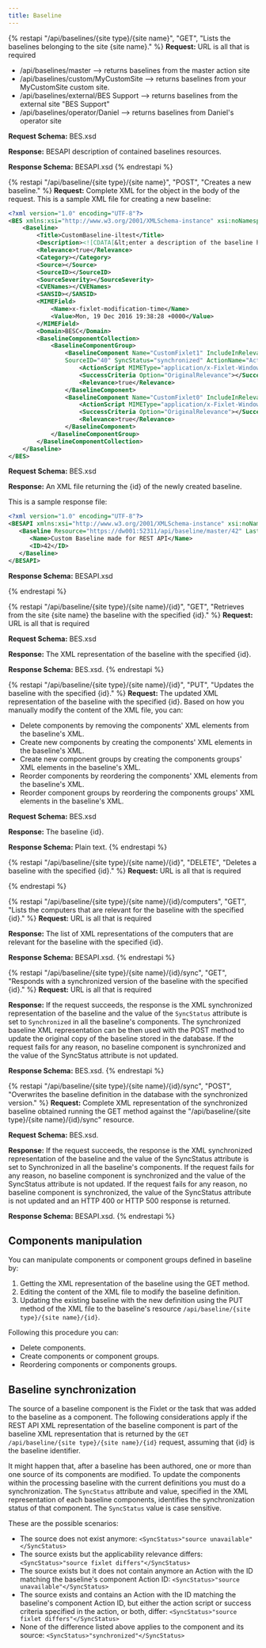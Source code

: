 ```yaml
---
title: Baseline
---
```



{% restapi "/api/baselines/{site type}/{site name}", "GET", "Lists the baselines belonging to the site {site name}." %}
**Request:** URL is all that is required
 - /api/baselines/master --> returns baselines from the master action site
 - /api/baselines/custom/MyCustomSite --> returns baselines from your MyCustomSite custom site.
 - /api/baselines/external/BES Support --> returns baselines from the external site "BES Support"
 - /api/baselines/operator/Daniel --> returns baselines from Daniel's operator site

**Request Schema:** BES.xsd

**Response:** BESAPI description of contained baselines resources. 

**Response Schema:** BESAPI.xsd
{% endrestapi %}

{% restapi "/api/baseline/{site type}/{site name}", "POST", "Creates a new baseline." %}
**Request:** Complete XML for the object in the body of the request.
This is a sample XML file for creating a new baseline:

```xml
<?xml version="1.0" encoding="UTF-8"?>
<BES xmlns:xsi="http://www.w3.org/2001/XMLSchema-instance" xsi:noNamespaceSchemaLocation="BES.xsd">
	<Baseline>
		<Title>CustomBaseline-iltest</Title>
		<Description><![CDATA[&lt;enter a description of the baseline here&gt; ]]></Description>
		<Relevance>true</Relevance>
		<Category></Category>
		<Source></Source>
		<SourceID></SourceID>
		<SourceSeverity></SourceSeverity>
		<CVENames></CVENames>
		<SANSID></SANSID>
		<MIMEField>
			<Name>x-fixlet-modification-time</Name>
			<Value>Mon, 19 Dec 2016 19:38:28 +0000</Value>
		</MIMEField>
		<Domain>BESC</Domain>
		<BaselineComponentCollection>
			<BaselineComponentGroup>
				<BaselineComponent Name="CustomFixlet1" IncludeInRelevance="true" SourceSiteURL="http://SAMLRootServ-92.saml.ilwolf.sfolab.ibm.com:52311/cgi-bin/bfgather.exe/actionsite" 
				SourceID="40" SyncStatus="synchronized" ActionName="Action1">
					<ActionScript MIMEType="application/x-Fixlet-Windows-Shell">// Enter your action script here // fixlet 1</ActionScript>
					<SuccessCriteria Option="OriginalRelevance"></SuccessCriteria>
					<Relevance>true</Relevance>
				</BaselineComponent>
				<BaselineComponent Name="CustomFixlet0" IncludeInRelevance="true" SourceSiteURL="http://SAMLRootServ-92.saml.ilwolf.sfolab.ibm.com:52311/cgi-bin/bfgather.exe/actionsite" SourceID="39" SyncStatus="source fixlet differs" ActionName="Action1">
					<ActionScript MIMEType="application/x-Fixlet-Windows-Shell">// Enter your action script here // fixlet 0// edit</ActionScript>
					<SuccessCriteria Option="OriginalRelevance"></SuccessCriteria>
					<Relevance>true</Relevance>
				</BaselineComponent>
			</BaselineComponentGroup>
		</BaselineComponentCollection>
	</Baseline>
</BES>

```

**Request Schema:** BES.xsd

**Response:** An XML file returning the {id} of the newly created baseline.

This is a sample response file:

```xml
<?xml version="1.0" encoding="UTF-8"?>
<BESAPI xmlns:xsi="http://www.w3.org/2001/XMLSchema-instance" xsi:noNamespaceSchemaLocation="BESAPI.xsd">
   <Baseline Resource="https://dw001:52311/api/baseline/master/42" LastModified="Fri, 16 Dec 2016 01:12:59 +0000">
      <Name>Custom Baseline made for REST API</Name>
      <ID>42</ID>
   </Baseline>
</BESAPI>
```

**Response Schema:** BESAPI.xsd

{% endrestapi %}

{% restapi "/api/baseline/{site type}/{site name}/{id}", "GET", "Retrieves from the site {site name} the baseline with the specified {id}." %}
**Request:** URL is all that is required

**Request Schema:** BES.xsd

**Response:** The XML representation of the baseline with the specified {id}.

**Response Schema:** BES.xsd.
{% endrestapi %}

{% restapi "/api/baseline/{site type}/{site name}/{id}", "PUT", "Updates the baseline with the specified {id}." %}
**Request:** The updated XML representation of the baseline with the specified {id}.
 Based on how you manually modify the content of the XML file, you can:
 - Delete components by removing the components' XML elements from the baseline's XML.
 - Create new components by creating the components' XML elements in the baseline's XML.
 - Create new component groups by creating the components groups' XML elements in the baseline's XML.
 - Reorder components by reordering the components' XML elements from the baseline's XML.
 - Reorder component groups by reordering the components groups' XML elements in the baseline's XML.

**Request Schema:** BES.xsd

**Response:** The baseline {id}.

**Response Schema:** Plain text.
{% endrestapi %}

{% restapi "/api/baseline/{site type}/{site name}/{id}", "DELETE", "Deletes a baseline with the specified {id}." %}
**Request:** URL is all that is required

{% endrestapi %}

{% restapi "/api/baseline/{site type}/{site name}/{id}/computers", "GET", "Lists the computers that are relevant for the baseline with the specified {id}." %}
**Request:** URL is all that is required

**Response:** The list of XML representations of the computers that are relevant for the baseline with the specified {id}.

**Response Schema:** BESAPI.xsd.
{% endrestapi %}

{% restapi "/api/baseline/{site type}/{site name}/{id}/sync", "GET", "Responds with a synchronized version of the baseline with the specified {id}." %}
**Request:** URL is all that is required

**Response:** If the request succeeds, the response is the XML synchronized representation of the baseline and the value of the `SyncStatus` attribute is set to `Synchronized` in all the baseline's components. The synchronized baseline XML representation can be then used with the POST method to update the original copy of the baseline stored in the database. If the request fails for any reason, no baseline component is synchronized and the value of the SyncStatus attribute is not updated.

**Response Schema:** BES.xsd.
{% endrestapi %}

{% restapi "/api/baseline/{site type}/{site name}/{id}/sync", "POST", "Overwrites the baseline definition in the database with the synchronized version." %}
**Request:** Complete XML representation of the synchronized baseline obtained running the GET method against the "/api/baseline/{site type}/{site name}/{id}/sync" resource.

**Request Schema:** BES.xsd.

**Response:** If the request succeeds, the response is the XML synchronized representation of the baseline and the value of the SyncStatus attribute is set to Synchronized in all the baseline's components. If the request fails for any reason, no baseline component is synchronized and the value of the SyncStatus attribute is not updated.
 If the request fails for any reason, no baseline component is synchronized, the value of the SyncStatus attribute is not updated and an HTTP 400 or HTTP 500 response is returned.

 **Response Schema:** BESAPI.xsd.
{% endrestapi %}

## Components manipulation
You can manipulate components or component groups defined in baseline by: 
1. Getting the XML representation of the baseline using the GET method.
2. Editing the content of the XML file to modify the baseline definition.
3. Updating the existing baseline with the new definition using the PUT method of the XML file to the baseline's resource `/api/baseline/{site type}/{site name}/{id}`. 

Following this procedure you can:
- Delete components.
- Create components or component groups. 
- Reordering components or components groups.

## Baseline synchronization
The source of a baseline component is the Fixlet or the task that was added to the baseline as a component. 
The following considerations apply if the REST API XML representation of the baseline component is part of the baseline XML representation that is returned by the `GET /api/baseline/{site type}/{site name}/{id}` request, assuming that {id} is the baseline identifier.

It might happen that, after a baseline has been authored, one or more than one source of its components are modified.
To update the components within the processing baseline with the current definitions you must do a synchronization.
The `SyncStatus` attribute and value, specified in the XML representation of each baseline components, identifies the synchronization status of that component.
The `SyncStatus` value is case sensitive.


These are the possible scenarios: 
- The source does not exist anymore: `<SyncStatus>"source unavailable"</SyncStatus>`
- The source exists but the applicability relevance differs: `<SyncStatus>"source fixlet differs"</SyncStatus>`
- The source exists but it does not contain anymore an Action with the ID matching the baseline's component Action ID: `<SyncStatus>"source unavailable"</SyncStatus>`
- The source exists and contains an Action with the ID matching the baseline's component Action ID, but either the action script or success criteria specified in the action, or both, differ: `<SyncStatus>"source fixlet differs"</SyncStatus>`
- None of the difference listed above applies to the component and its source: `<SyncStatus>"synchronized"</SyncStatus>`
